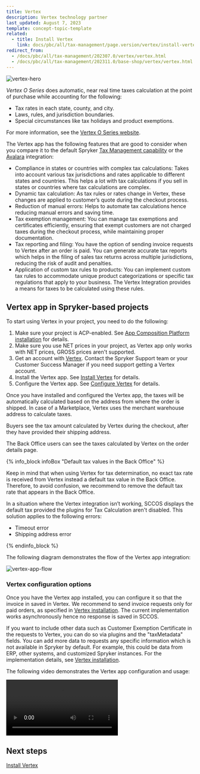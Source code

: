 ```yaml
---
title: Vertex
description: Vertex technology partner
last_updated: August 7, 2023
template: concept-topic-template
related:
  - title: Install Vertex
    link: docs/pbc/all/tax-management/page.version/vertex/install-vertex.html
redirect_from:
  - /docs/pbc/all/tax-management/202307.0/vertex/vertex.html
  - /docs/pbc/all/tax-management/202311.0/base-shop/vertex/vertex.html
---
```


![vertex-hero](https://spryker.s3.eu-central-1.amazonaws.com/docs/pbc/all/tax-management/vertex/vertex.md/vertex-hero.png)

*Vertex O Series* does automatic, near real time taxes calculation at the point of purchase while accounting for the following:

* Tax rates in each state, county, and city.  
* Laws, rules, and jurisdiction boundaries.  
* Special circumstances like tax holidays and product exemptions.

For more information, see the [Vertex O Series website](https://www.vertexinc.com/solutions/products/vertex-indirect-tax-o-series).

The Vertex app has the following features that are good to consider when you compare it to the default Spryker [Tax Management capability](/docs/pbc/all/tax-managemen/{{page.version}}/tax-management.html) or the [Avalara](/docs/pbc/all/tax-management/{{page.versoin}}/base-shop/third-party-integrations/avalara/avalara.html) integration:

- Compliance in states or countries with complex tax calculations: Takes into account various tax jurisdictions and rates applicable to different states and countries. This helps a lot with tax calculations if you sell in states or countries where tax calculations are complex. 
- Dynamic tax calculation: As tax rules or rates change in Vertex, these changes are applied to customer’s quote during the checkout process.
- Reduction of manual errors: Helps to automate tax calculations hence reducing manual errors and saving time.
- Tax exemption management: You can manage tax exemptions and certificates efficiently, ensuring that exempt customers are not charged taxes during the checkout process, while maintaining proper documentation.
- Tax reporting and filing: You have the option of sending invoice requests to Vertex after an order is paid. You can generate accurate tax reports which helps in the filing of sales tax returns across multiple jurisdictions, reducing the risk of audit and penalties.
- Application of custom tax rules to products: You can implement custom tax rules to accommodate unique product categorizations or specific tax regulations that apply to your business. The Vertex Integration provides a means for taxes to be calculated using these rules.

## Vertex app in Spryker-based projects

To start using Vertex in your project, you need to do the following:

1. Make sure your project is ACP-enabled. See [App Composition Platform installation](/docs/acp/user/app-composition-platform-installation.html) for details.
2. Make sure you use NET prices in your project, as Vertex app only works with NET prices, GROSS prices aren't supported.
3. Get an account with [Vertex](https://www.vertexinc.com/). Contact the Spryker Support team or your Customer Success Manager if you need support getting a Vertex account.
4. Install the Vertex app. See [Install Vertex](/docs/pbc/all/tax-management/{{page.version}}/base-shop/third-party-integrations/vertex/install-vertex.html) for details.
5. Configure the Vertex app. See [Configure Vertex](/docs/pbc/all/tax-management/{{page.version}}/base-shop/third-party-integrations/vertex/configure-vertex.html) for details.

Once you have installed and configured the Vertex app, the taxes will be automatically calculated based on the address from where the order is shipped. In case of a Marketplace, Vertex uses the merchant warehouse address to calculate taxes.

Buyers see the tax amount calculated by Vertex during the checkout, after they have provided their shipping address.

The Back Office users can see the taxes calculated by Vertex on the order details page.

{% info_block infoBox "Default tax values in the Back Office" %}

Keep in mind that when using Vertex for tax determination, no exact tax rate is received from Vertex instead a default tax value in the Back Office. Therefore, to avoid confusion, we recommend to remove the default tax rate that appears in the Back Office. 

In a situation where the Vertex integration isn’t working, SCCOS displays the default tax provided the plugins for Tax Calculation aren't disabled. This solution applies to the following errors:
- Timeout error
- Shipping address error


{% endinfo_block %}

The following diagram demonstrates the flow of the Vertex app integration:

![vertex-app-flow](https://spryker.s3.eu-central-1.amazonaws.com/docs/pbc/all/tax-management/vertex/vertex.md/vertex-app-flow.png)


### Vertex configuration options

Once you have the Vertex app installed, you can configure it so that the invoice in saved in Vertex. We recommend to send invoice requests only for paid orders, as specified in [Vertex installation](https://docs.spryker.com/docs/pbc/all/tax-management/{{page.version}}/base-shop/third-party-integrations/vertex/install-vertex.html#optional-if-you-plan-to-send-invoices-to-vertex-through-oms-configure-your-payment-oms). The current implementation works asynchronously hence no response is saved in SCCOS.

If you want to include other data such as Customer Exemption Certificate in the requests to Vertex, you can do so via plugins and the "taxMetadata" fields. You can add more data to requests any specific information which is not available in Spryker by default. For example, this could be data from ERP, other systems, and customized Spryker instances. For the implementation details, see [Vertex installation](https://docs.spryker.com/docs/pbc/all/tax-management/202311.0/base-shop/third-party-integrations/vertex/install-vertex.html#implement-vertex-specific-metadata-extender-plugins).



The following video demonstrates the Vertex app configuration and usage:

![vertex-demo](https://spryker.s3.eu-central-1.amazonaws.com/docs/pbc/all/tax-management/vertex/vertex.md/Vertex+Demo.mp4)


## Next steps

[Install Vertex](/docs/pbc/all/tax-management/{{site.version}}/vertex/install-vertex.html)
